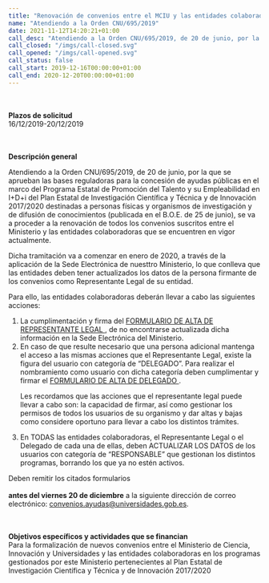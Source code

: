 ```yaml
---
title: "Renovación de convenios entre el MCIU y las entidades colaboradoras"
name: "Atendiendo a la Orden CNU/695/2019"
date: 2021-11-12T14:20:21+01:00
call_desc: "Atendiendo a la Orden CNU/695/2019, de 20 de junio, por la que se aprueban las bases reguladoras para la concesión ..."
call_closed: "/imgs/call-closed.svg"
call_opened: "/imgs/call-opened.svg"
call_status: false
call_start: 2019-12-16T00:00:00+01:00
call_end: 2020-12-20T00:00:00+01:00
---
```

<br><br><b>Plazos de solicitud</b><br>
16/12/2019-20/12/2019   

<br><br><b>Descripción general</b><br>

Atendiendo a la Orden CNU/695/2019, de 20 de junio, por la que se aprueban las bases reguladoras para la concesión de ayudas públicas en el marco del Programa Estatal de Promoción del Talento y su Empleabilidad en I+D+i del Plan Estatal de Investigación Científica y Técnica y de Innovación 2017/2020 destinadas a personas físicas y organismos de investigación y de difusión de conocimientos (publicada en el B.O.E. de 25 de junio), se va a proceder a la renovación de todos los convenios suscritos entre el Ministerio y las entidades colaboradoras que se encuentren en vigor actualmente.  

Dicha tramitación va a comenzar en enero de 2020, a través de la aplicación de la Sede Electrónica de nuesttro Ministerio, lo que conlleva que las entidades deben tener actualizados los datos de la persona firmante de los convenios como Representante Legal de su entidad.  

Para ello, las entidades colaboradoras deberán llevar a cabo las siguientes acciones:  
<ol>
<li> La cumplimentación y firma del <a href="{{<siteurl>}}documentos/Formulario_ALTA_REPRESENTANTE_LEGAL_MCIU." target=blank> FORMULARIO DE ALTA DE REPRESENTANTE LEGAL </a><i class="fas fa-external-link-alt"></i>, de no encontrarse actualizada dicha información en la Sede Electrónica del Ministerio.  

<li> En caso de que resulte necesario que una persona adicional mantenga el acceso a las mismas acciones que el Representante Legal, existe la figura del usuario con categoría de “DELEGADO”. Para realizar el nombramiento como usuario con dicha categoría deben cumplimentar y firmar el <a href="{{<siteurl>}}documentos/Formulario_ALTA_DELEGADO_MCIU." target=_blank> FORMULARIO DE ALTA DE DELEGADO </a><i class="fas fa-external-link-alt"></i>.  

Les recordamos que las acciones que el representante legal puede llevar a cabo son: la capacidad de firmar, así como gestionar los permisos de todos los usuarios de su organismo y dar altas y bajas como considere oportuno para llevar a cabo los distintos trámites.  

<li> En TODAS las entidades colaboradoras, el Representante Legal o el Delegado de cada una de ellas, deben ACTUALIZAR LOS DATOS de los usuarios con categoría de “RESPONSABLE” que gestionan los distintos programas, borrando los que ya no estén activos.  
</ol>
Deben remitir los citados formularios <br><br><b>antes del viernes 20 de diciembre</b> a la siguiente dirección de correo electrónico: <a href="mailto:convenios.ayudas@universidades.gob.es">convenios.ayudas@universidades.gob.es</a>.  

<br><br><b>Objetivos específicos y actividades que se financian</b><br> 
Para la formalización de nuevos convenios entre el Ministerio de Ciencia, Innovación y Universidades y las entidades colaboradoras en los programas gestionados por este Ministerio pertenecientes al Plan Estatal de Investigación Científica y Técnica y de Innovación 2017/2020  

